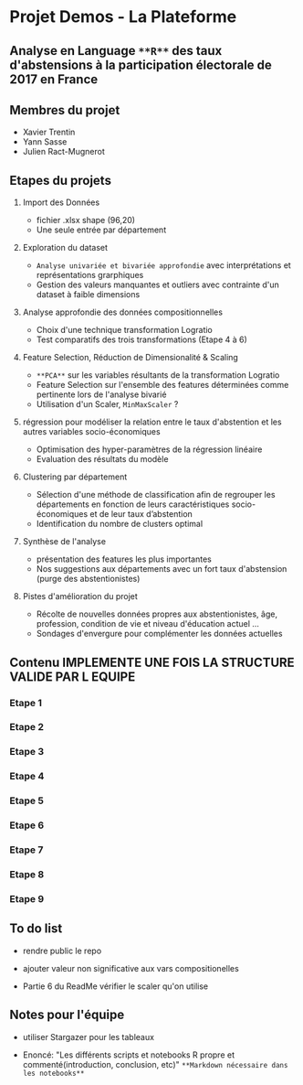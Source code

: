 # Projet Demos - La Plateforme
## Analyse en Language `**R**` des taux d'abstensions à la participation électorale de 2017 en France
## Membres du projet 
- Xavier Trentin
- Yann Sasse
- Julien Ract-Mugnerot

## Etapes du projets

1. Import des Données
   - fichier .xlsx shape (96,20)
   - Une seule entrée par département

3. Exploration du dataset
   - `Analyse univariée et bivariée approfondie` avec interprétations et représentations grarphiques
   - Gestion des valeurs manquantes et outliers avec contrainte d'un dataset à faible dimensions
   
4. Analyse approfondie des données compositionnelles
   - Choix d'une technique transformation Logratio
   - Test comparatifs des trois transformations (Etape 4 à 6)

5. Feature Selection, Réduction de Dimensionalité &  Scaling
   - `**PCA**` sur les variables résultants de la transformation Logratio
   - Feature Selection sur l'ensemble des features déterminées comme pertinente lors de l'analyse bivarié
   - Utilisation d'un Scaler, `MinMaxScaler` ?

6. régression pour modéliser la relation entre le taux d'abstention et les autres variables socio-économiques
   - Optimisation des hyper-paramètres de la régression linéaire
   - Evaluation des résultats du modèle
  
7. Clustering par département
   - Sélection d'une méthode de classification afin de regrouper les départements en fonction de leurs caractéristiques socio-économiques et de leur taux d’abstention
   - Identification du nombre de clusters optimal
  
8. Synthèse de l'analyse
   -  présentation des features les plus importantes
   - Nos suggestions aux départements avec un fort taux d'abstension (purge des abstentionistes)
   
9. Pistes d'amélioration du projet
   - Récolte de nouvelles données propres aux abstentionistes, âge, profession, condition de vie et niveau d'éducation actuel ...
   - Sondages d'envergure pour complémenter les données actuelles
  


## Contenu IMPLEMENTE UNE FOIS LA STRUCTURE VALIDE PAR L EQUIPE

### Etape 1
### Etape 2
### Etape 3
### Etape 4
### Etape 5
### Etape 6
### Etape 7
### Etape 8
### Etape 9

## To do list 

- rendre public le repo

- ajouter valeur non significative aux vars compositionelles

- Partie 6 du ReadMe vérifier le scaler qu'on utilise

## Notes pour l'équipe

- utiliser Stargazer pour les tableaux

- Enoncé: "Les différents scripts et notebooks R propre et commenté(introduction, conclusion, etc)" `**Markdown nécessaire dans les notebooks**`

